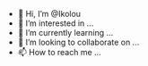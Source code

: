 - 👋 Hi, I’m @Ikolou
- 👀 I’m interested in ...
- 🌱 I’m currently learning ...
- 💞️ I’m looking to collaborate on ...
- 📫 How to reach me ...

<!---
Ikolou/Ikolou is a ✨ special ✨ repository because its `README.md` (this file) appears on your GitHub profile.
You can click the Preview link to take a look at your changes.
--->
